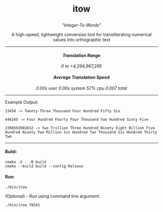 <h1><p align="center">itow</p></h1>
<p align="center"><i>"Integer-To-Words"</i></p>
<p align="center">A high-speed, lightweight conversion tool for transliterating numerical values into orthographic text</p>

---

<h4><p align="center"><i>Translation Range</i></p></h4>
<p align="center"><i>0 to +4,294,967,295</i></p>

<h4><p align="center"><i>Average Translation Speed</i></p></h4>
<p align="center"><i>0.00s user 0.00s system 57% cpu 0.007 total</i></p>

---

Example Output:

    23456 -> Twenty Three Thousand Four Hundred Fifty Six

    444265 -> Four Hundred Fourty Four Thousand Two Hundred Sixty Five

    2398592602632 -> Two Trillion Three Hundred Ninety Eight Billion Five Hundred Ninety Two Million Six Hundred Two Thousand Six Hundred Thirty Two

---

<h4>Build:</h4>

    cmake -S . -B build
    cmake --build build --config Release

<h4>Run:</h4>

    ./bin/itow



(Optional) - Run using command line argument:

    ./bin/itow 78341

